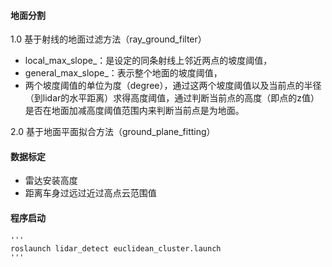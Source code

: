 #### 地面分割
1.0 基于射线的地面过滤方法（ray_ground_filter）
 -  local_max_slope_：是设定的同条射线上邻近两点的坡度阈值，
 -  general_max_slope_：表示整个地面的坡度阈值，
 -  两个坡度阈值的单位为度（degree），通过这两个坡度阈值以及当前点的半径（到lidar的水平距离）求得高度阈值，通过判断当前点的高度（即点的z值）是否在地面加减高度阈值范围内来判断当前点是为地面。


2.0 基于地面平面拟合方法（ground_plane_fitting）


#### 数据标定
 -  雷达安装高度
 -  距离车身过远过近过高点云范围值
#### 程序启动
	'''
	roslaunch lidar_detect euclidean_cluster.launch 
	'''



